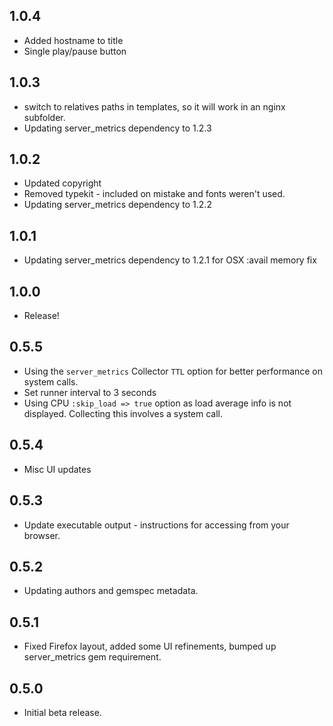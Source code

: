 ## 1.0.4

* Added hostname to title
* Single play/pause button

## 1.0.3

* switch to relatives paths in templates, so it will work in an nginx subfolder.
* Updating server_metrics dependency to 1.2.3

## 1.0.2

* Updated copyright
* Removed typekit - included on mistake and fonts weren't used.
* Updating server_metrics dependency to 1.2.2

## 1.0.1

* Updating server_metrics dependency to 1.2.1 for OSX :avail memory fix

## 1.0.0

* Release!

## 0.5.5

* Using the `server_metrics` Collector `TTL` option for better performance on system calls.
* Set runner interval to 3 seconds
* Using CPU `:skip_load => true` option as load average info is not displayed. Collecting this involves a system call.

## 0.5.4

* Misc UI updates

## 0.5.3

* Update executable output - instructions for accessing from your browser.

## 0.5.2

* Updating authors and gemspec metadata.

## 0.5.1

* Fixed Firefox layout, added some UI refinements, bumped up server_metrics gem requirement.

## 0.5.0

* Initial beta release.
